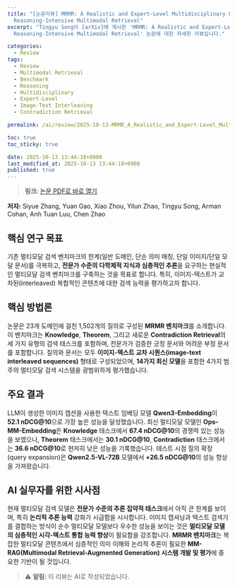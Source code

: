 ```yaml
---
title: "[논문리뷰] MRMR: A Realistic and Expert-Level Multidisciplinary Benchmark for
  Reasoning-Intensive Multimodal Retrieval"
excerpt: "Tingyu Song이 [arXiv]에 게시한 'MRMR: A Realistic and Expert-Level Multidisciplinary Benchmark for
  Reasoning-Intensive Multimodal Retrieval' 논문에 대한 자세한 리뷰입니다."

categories:
  - Review
tags:
  - Review
  - Multimodal Retrieval
  - Benchmark
  - Reasoning
  - Multidisciplinary
  - Expert-Level
  - Image-Text Interleaving
  - Contradiction Retrieval

permalink: /ai/review/2025-10-13-MRMR_A_Realistic_and_Expert-Level_Multidisciplinary_Benchmark_for_Reasoning-Intensive_Multimodal_Retrieval/

toc: true
toc_sticky: true

date: 2025-10-13 13:44:18+0900
last_modified_at: 2025-10-13 13:44:18+0900
published: true
---
```

> **링크:** [논문 PDF로 바로 열기](https://arxiv.org/abs/2510.09510)

**저자:** Siyue Zhang, Yuan Gao, Xiao Zhou, Yilun Zhao, Tingyu Song, Arman Cohan, Anh Tuan Luu, Chen Zhao



## 핵심 연구 목표
기존 멀티모달 검색 벤치마크의 한계(일반 도메인, 단순 의미 매칭, 단일 이미지/단일 모달 문서)를 극복하고, **전문가 수준의 다학제적 지식과 심층적인 추론**을 요구하는 현실적인 멀티모달 검색 벤치마크를 구축하는 것을 목표로 합니다. 특히, 이미지-텍스트가 교차된(interleaved) 복합적인 콘텐츠에 대한 검색 능력을 평가하고자 합니다.

## 핵심 방법론
논문은 23개 도메인에 걸친 1,502개의 질의로 구성된 **MRMR 벤치마크**를 소개합니다. 이 벤치마크는 **Knowledge**, **Theorem**, 그리고 새로운 **Contradiction Retrieval**의 세 가지 유형의 검색 태스크를 포함하며, 전문가가 검증한 긍정 문서와 어려운 부정 문서를 포함합니다. 질의와 문서는 모두 **이미지-텍스트 교차 시퀀스(image-text interleaved sequences)** 형태로 구성되었으며, **14가지 최신 모델**을 포함한 4가지 범주의 멀티모달 검색 시스템을 광범위하게 평가했습니다.

## 주요 결과
LLM이 생성한 이미지 캡션을 사용한 텍스트 임베딩 모델 **Qwen3-Embedding**이 **52.1 nDCG@10**으로 가장 높은 성능을 달성했습니다. 최신 멀티모달 모델인 **Ops-MM-Embedding**은 **Knowledge** 태스크에서 **67.4 nDCG@10**의 경쟁력 있는 성능을 보였으나, **Theorem** 태스크에서는 **30.1 nDCG@10**, **Contradiction** 태스크에서는 **36.6 nDCG@10**로 현저히 낮은 성능을 기록했습니다. 테스트 시점 질의 확장(query expansion)은 **Qwen2.5-VL-72B** 모델에서 **+26.5 nDCG@10**의 성능 향상을 가져왔습니다.

## AI 실무자를 위한 시사점
현재 멀티모달 검색 모델은 **전문가 수준의 추론 집약적 태스크**에서 아직 큰 한계를 보이며, 특히 **논리적 추론 능력** 강화가 시급함을 시사합니다. 이미지 캡셔닝과 텍스트 검색기를 결합하는 방식이 순수 멀티모달 모델보다 우수한 성능을 보이는 것은 **멀티모달 모델의 심층적인 시각-텍스트 통합 능력 향상**이 필요함을 강조합니다. **MRMR 벤치마크**는 복잡한 멀티모달 콘텐츠에서 심층적인 의미 이해와 논리적 추론이 필요한 **MM-RAG(Multimodal Retrieval-Augmented Generation) 시스템 개발 및 평가**에 중요한 기반이 될 것입니다.

> ⚠️ **알림:** 이 리뷰는 AI로 작성되었습니다.